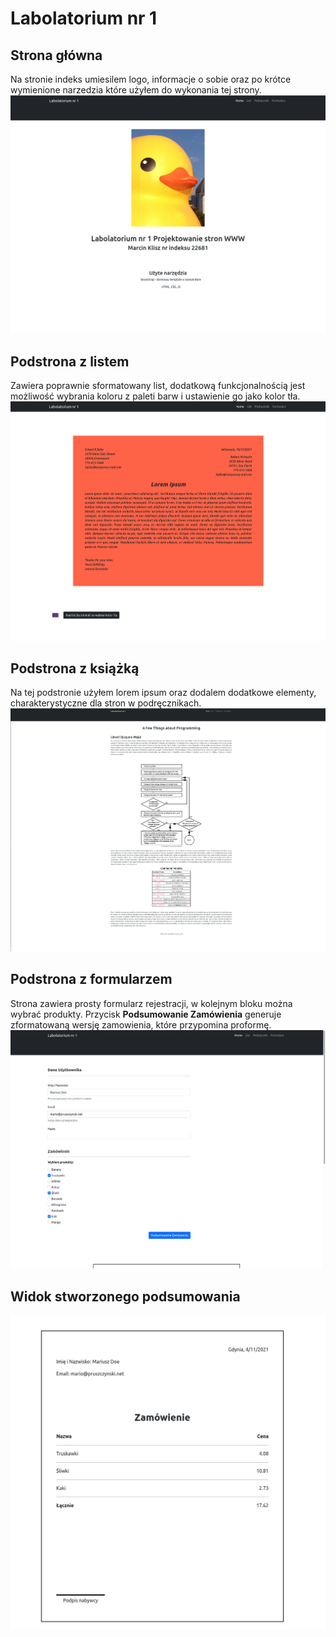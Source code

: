 # Labolatorium nr 1

## Strona główna
Na stronie indeks umiesilem logo, informacje o sobie oraz po krótce wymienione narzedzia które użyłem do wykonania tej strony.
![Strona Główna](assets/strona-index.png)

## Podstrona z listem
Zawiera poprawnie sformatowany list, dodatkową funkcjonalnością jest możliwość wybrania koloru z paleti barw i ustawienie go jako kolor tła.
![List](assets/strona-list.png)

## Podstrona z książką
Na tej podstronie użyłem lorem ipsum oraz dodalem dodatkowe elementy, charakterystyczne dla stron w podręcznikach.
![Książka](https://github.com/kliszu/projektowanie_serwisow_www_22681/blob/main/Lab1/assets/strona-ksiazka.png)



## Podstrona z formularzem
Strona zawiera prosty formularz rejestracji, w kolejnym bloku można wybrać produkty. Przycisk **Podsumowanie Zamówienia** generuje zformatowaną wersję zamowienia, które przypomina proformę.
![Formularz](https://github.com/kliszu/projektowanie_serwisow_www_22681/blob/main/Lab1/assets/strona-formularz.png)

## Widok stworzonego podsumowania
![Podsumowanie](https://github.com/kliszu/projektowanie_serwisow_www_22681/blob/main/Lab1/assets/podsumowanie_zamowienia.png)
